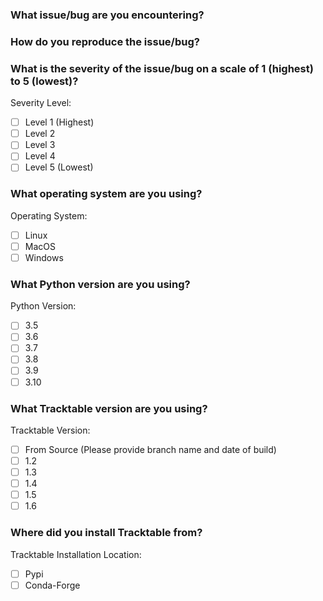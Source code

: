 <!-- Tracktable Bug Report Template -->

<!-- Please fill out the following sections to the best of your abilities -->

<!-- 
    If you have questions or concerns after you create this bug report add 
    the `Waiting on Andy` or `Waiting on Michael` label to the report and 
    we will drop in and see how we can help. The label dropdown can be found
    below this text box or on the right side of the screen after this report has
    be created.
-->

### What issue/bug are you encountering?

<!--
    Example: Tracktable fails to import.
-->


### How do you reproduce the issue/bug?

<!-- 
    REMEMBER NOT TO UPLOAD ANY OUO!

    If at all possible, please include a code sample either inline or as an attachment to the issue.  
    If data files are involved, please attach a small (<1MB) file.

    For inline code examples please use one of the following formats so your code
    is rendered correctly with syntax highlighting.
    
    Example Python Code Snippet:
    ----------------------------
    ```python
    print("Hello World!")
    ```

    Example C++ Code Snippet:
    ```cpp
    cout >> "Hello World!"
    ```

    Example Console Code Snippet:
    ```console
    echo "Hello World!"
    ```

-->


### What is the severity of the issue/bug on a scale of 1 (highest) to 5 (lowest)?

<!--
    Meanings of each level:
    
    1. Tracktable does not work at all because of this bug
    2. I cannot make progress on my project because of this bug and deadlines are looming
    3. I cannot make progress on my project because of this bug
    4. I can work around this bug with difficulty
    5. I can work around this bug easily

    Please place an `X` in one of the following boxes to indicate the severity level.
    The box should look like `[X]` NOT `[X ]`,`[ X]` or `[ X ]`
-->

Severity Level:
- [ ] Level 1 (Highest)  
- [ ] Level 2   
- [ ] Level 3 
- [ ] Level 4  
- [ ] Level 5 (Lowest)  

### What operating system are you using?

<!-- 
    Please place an `X` in one of the following boxes to indicate the severity level.
    The box should look like `[X]` NOT `[X ]`,`[ X]` or `[ X ]`
-->

Operating System:
- [ ] Linux
- [ ] MacOS   
- [ ] Windows 

### What Python version are you using?

<!-- 
    Please place an `X` in one of the following boxes to indicate the severity level.
    The box should look like `[X]` NOT `[X ]`,`[ X]` or `[ X ]`
-->

Python Version:
- [ ] 3.5
- [ ] 3.6   
- [ ] 3.7 
- [ ] 3.8 
- [ ] 3.9 
- [ ] 3.10 

### What Tracktable version are you using?

<!-- 
    Please place an `X` in one of the following boxes to indicate the severity level.
    The box should look like `[X]` NOT `[X ]`,`[ X]` or `[ X ]`
-->

Tracktable Version:
- [ ] From Source (Please provide branch name and date of build)
- [ ] 1.2   
- [ ] 1.3 
- [ ] 1.4 
- [ ] 1.5 
- [ ] 1.6 

### Where did you install Tracktable from?

<!-- 
    Please place an `X` in one of the following boxes to indicate the severity level.
    The box should look like `[X]` NOT `[X ]`,`[ X]` or `[ X ]`
-->

Tracktable Installation Location:
- [ ] Pypi
- [ ] Conda-Forge  
